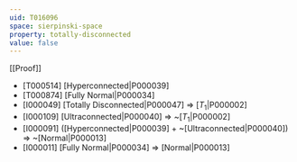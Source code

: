 ```yaml
---
uid: T016096
space: sierpinski-space
property: totally-disconnected
value: false
---
```

[[Proof]]

* [T000514] [Hyperconnected|P000039]
* [T000874] [Fully Normal|P000034]
* [I000049] [Totally Disconnected|P000047] => [$T_1$|P000002]
* [I000109] [Ultraconnected|P000040] => ~[$T_1$|P000002]
* [I000091] ([Hyperconnected|P000039] + ~[Ultraconnected|P000040]) => ~[Normal|P000013]
* [I000011] [Fully Normal|P000034] => [Normal|P000013]

